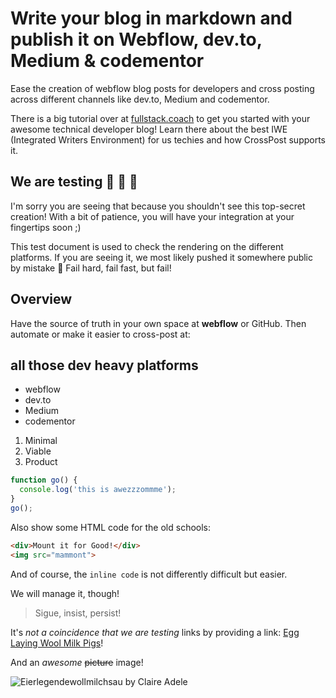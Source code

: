 # Write your blog in markdown and publish it on Webflow, dev.to, Medium & codementor

Ease the creation of webflow blog posts for developers and cross posting across
different channels like dev.to, Medium and codementor.

There is a big tutorial over at [fullstack.coach](https://fullstack.coach) to
get you started with your awesome technical developer blog! Learn there about
the best IWE (Integrated Writers Environment) for us techies and how CrossPost
supports it.

## We are testing 🔭 🧪 🔬

I'm sorry you are seeing that because you shouldn't see this top-secret
creation! With a bit of patience, you will have your integration at your
fingertips soon ;)

This test document is used to check the rendering on the different platforms. If
you are seeing it, we most likely pushed it somewhere public by mistake 😬 Fail
hard, fail fast, but fail!

## Overview

Have the source of truth in your own space at **webflow** or GitHub. Then
automate or make it easier to cross-post at:

## all those dev heavy platforms

* webflow
* dev.to
* Medium
* codementor

1. Minimal
2. Viable
3. Product

```javascript
function go() {
  console.log('this is awezzzommme');
}
go();
```

Also show some HTML code for the old schools:

```html
<div>Mount it for Good!</div>
<img src="mammont">
```

And of course, the `inline code` is not differently difficult but easier.

We will manage it, though!

> Sigue, insist, persist!

It's _not a coincidence that we are testing_ links by providing a link: [Egg
Laying Wool Milk
Pigs](https://fullstack.coach/post/what-is-a-full-stack-developer-or-how-to-become-an-egg-laying-wool-milk-pig)!

And an _awesome_ ~~picture~~ image!

![Eierlegendewollmilchsau by Claire
Adele](https://uploads-ssl.webflow.com/5ea830d684c5067b65e3cef4/5ee2543a19eb834da989837a_fpAh6_ClAjFU2GRv5ccwVZKPmHK5vs1Cggn78r_Gz898kv6zsV5--sdnVIATtN5la92fWAC4Dv5eZkheCGrKSOx7qiQ-5piHqNx-GaFYJDQLT1N5WHQhXYKIcD5eQNkufafsdslj.png)